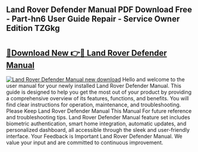 ## Land Rover Defender Manual PDF Download Free - Part-hn6 User Guide Repair - Service Owner Edition TZGkg

# <h2><a href="http://bc29124.oget.top/?id=Land+Rover+Defender+Manual">🔗Download New 👉🔴 Land Rover Defender Manual</a></h2>

[![Land Rover Defender Manual new download](https://i.imgur.com/5g1atiW.png)](http://bc29124.oget.top/?id=Land+Rover+Defender+Manual)
Hello and welcome to the user manual for your newly installed Land Rover Defender Manual. This guide is designed to help you get the most out of your product by providing a comprehensive overview of its features, functions, and benefits. You will find clear instructions for operation, maintenance, and troubleshooting. Please Keep Land Rover Defender Manual This Manual For future reference and troubleshooting tips. Land Rover Defender Manual feature set includes biometric authentication, smart home integration, automatic updates, and personalized dashboard, all accessible through the sleek and user-friendly interface. Your Feedback is Important Land Rover Defender Manual. We value your input and are committed to continuous improvement.
